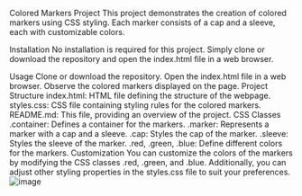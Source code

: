 Colored Markers Project
This project demonstrates the creation of colored markers using CSS styling. Each marker consists of a cap and a sleeve, each with customizable colors.

Installation
No installation is required for this project. Simply clone or download the repository and open the index.html file in a web browser.

Usage
Clone or download the repository.
Open the index.html file in a web browser.
Observe the colored markers displayed on the page.
Project Structure
index.html: HTML file defining the structure of the webpage.
styles.css: CSS file containing styling rules for the colored markers.
README.md: This file, providing an overview of the project.
CSS Classes
.container: Defines a container for the markers.
.marker: Represents a marker with a cap and a sleeve.
.cap: Styles the cap of the marker.
.sleeve: Styles the sleeve of the marker.
.red, .green, .blue: Define different colors for the markers.
Customization
You can customize the colors of the markers by modifying the CSS classes .red, .green, and .blue. Additionally, you can adjust other styling properties in the styles.css file to suit your preferences.
![image](https://github.com/santiagoprogramador99/ColorMarkers1/assets/112513439/a315dc48-25d4-4884-ae5f-33b3a275610e)
